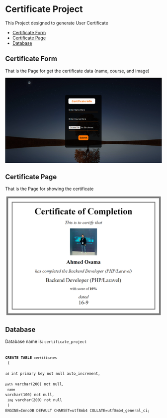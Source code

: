 # Certificate Project

This Project designed to generate User Certificate

* [Certificate Form](#certificate-form)
* [Certificate Page](#certificate-page)
* [Database](#database)

## Certificate Form

That is the Page for get the certificate data (name, course, and image)

<p align="center">
  <img src="IMAGES/img.png" alt="Certificate form" width="750">
</p>


## Certificate Page

That is the Page for showing the certificate 

<p align="center">
  <img src="IMAGES/img_1.png" alt="Certificate form" width="550">
</p>


## Database
Database name is: <code>certificate_project</code>
<br>
<br>
<code>
<strong>CREATE TABLE</strong> `certificates`<br>
(<br>
    `id`   int primary key not null auto_increment,<br>
    `path` varchar(200)    not null,<br>
    `name` varchar(100)    not null,<br>
    `img`  varchar(200)    not null<br>
) ENGINE=InnoDB DEFAULT CHARSET=utf8mb4 COLLATE=utf8mb4_general_ci;
</code>